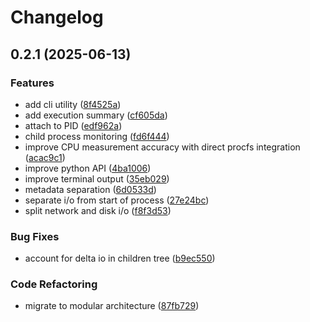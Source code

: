 # Changelog

## 0.2.1 (2025-06-13)


### Features

* add cli utility ([8f4525a](https://github.com/btraven00/denet/commit/8f4525accd7e0917c75d714e62c3b0f645c6e611))
* add execution summary ([cf605da](https://github.com/btraven00/denet/commit/cf605da17d865951583cad0998c55269df512ae9))
* attach to PID ([edf962a](https://github.com/btraven00/denet/commit/edf962aca1375ee695f480405913d90ebfe43972))
* child process monitoring ([fd6f444](https://github.com/btraven00/denet/commit/fd6f444a7e6884b5c199565bd6fb6bbce374e9f3))
* improve CPU measurement accuracy with direct procfs integration ([acac9c1](https://github.com/btraven00/denet/commit/acac9c1c6bce1606400643fa20a4e9e1d3d1805f))
* improve python API ([4ba1006](https://github.com/btraven00/denet/commit/4ba10063e28f0909c99f049e3e35bca1b6c25a8b))
* improve terminal output ([35eb029](https://github.com/btraven00/denet/commit/35eb0291c3eed658ba8213963dc4c9bd93348384))
* metadata separation ([6d0533d](https://github.com/btraven00/denet/commit/6d0533d33c8c0d517baf8f152b0c0b182a8b65aa))
* separate i/o from start of process ([27e24bc](https://github.com/btraven00/denet/commit/27e24bce7cf6c285f480770272f617b31b8db477))
* split network and disk i/o ([f8f3d53](https://github.com/btraven00/denet/commit/f8f3d53c2b8b568363e83164ab57dc4fbcc0ca03))


### Bug Fixes

* account for delta io in children tree ([b9ec550](https://github.com/btraven00/denet/commit/b9ec5507819adbc0168216651bae99d91bfa4a71))


### Code Refactoring

* migrate to modular architecture ([87fb729](https://github.com/btraven00/denet/commit/87fb7292126da6bbad99734a8eedf99882297bdc))

